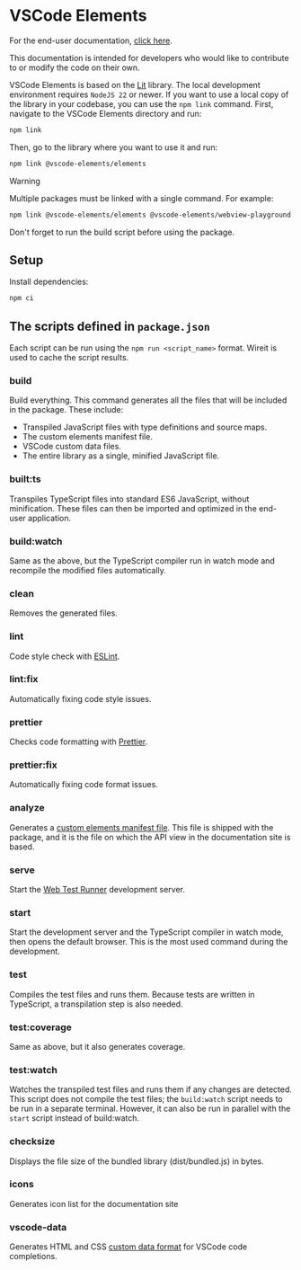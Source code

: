 # VSCode Elements

For the end-user documentation, [click here](https://vscode-elements.github.io).

This documentation is intended for developers who would like to contribute to or modify the code on their own.

VSCode Elements is based on the [Lit](https://lit.dev/) library. The local development environment requires `NodeJS 22` or newer. If you want to use a local copy of the library in your codebase, you can use the `npm link` command. First, navigate to the VSCode Elements directory and run:

```bash
npm link
```

Then, go to the library where you want to use it and run:

```bash
npm link @vscode-elements/elements
```

> [!WARNING]
>
> Multiple packages must be linked with a single command. For example:
>
> ```bash
> npm link @vscode-elements/elements @vscode-elements/webview-playground
> ```

Don't forget to run the build script before using the package.

## Setup

Install dependencies:

```bash
npm ci
```

## The scripts defined in `package.json`

Each script can be run using the `npm run <script_name>` format. Wireit is used to cache the script
results.

### build

Build everything. This command generates all the files that will be included in the package. These include:

- Transpiled JavaScript files with type definitions and source maps.
- The custom elements manifest file.
- VSCode custom data files.
- The entire library as a single, minified JavaScript file.

### built:ts

Transpiles TypeScript files into standard ES6 JavaScript, without minification. These files can then be imported and optimized in the end-user application.

### build:watch

Same as the above, but the TypeScript compiler run in watch mode and recompile the modified files
automatically.

### clean

Removes the generated files.

### lint

Code style check with [ESLint](https://eslint.org/).

### lint:fix

Automatically fixing code style issues.

### prettier

Checks code formatting with [Prettier](https://prettier.io/).

### prettier:fix

Automatically fixing code format issues.

### analyze

Generates a [custom elements manifest file](https://custom-elements-manifest.open-wc.org/). This file is shipped with the package, and it is the file on which the API view in the documentation site is based.

### serve

Start the [Web Test Runner](https://modern-web.dev/docs/test-runner/overview/) development server.

### start

Start the development server and the TypeScript compiler in watch mode, then opens the default
browser. This is the most used command during the development.

### test

Compiles the test files and runs them. Because tests are written in TypeScript, a transpilation step
is also needed.

### test:coverage

Same as above, but it also generates coverage.

### test:watch

Watches the transpiled test files and runs them if any changes are detected. This script does not compile the test files; the `build:watch` script needs to be run in a separate terminal. However, it can also be run in parallel with the `start` script instead of build:watch.

### checksize

Displays the file size of the bundled library (dist/bundled.js) in bytes.

### icons

Generates icon list for the documentation site

### vscode-data

Generates HTML and CSS [custom data format](https://code.visualstudio.com/blogs/2020/02/24/custom-data-format) for VSCode code completions.
